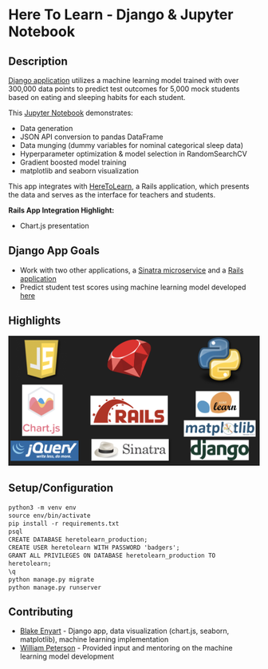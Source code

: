 # Here To Learn - Django & Jupyter Notebook

## Description
 [Django application](http://lit-fortress-28598.herokuapp.com/) utilizes a machine learning model trained with over 300,000 data points to predict test outcomes for 5,000 mock students based on eating and sleeping habits for each student.

 This [Jupyter Notebook](https://github.com/blake-enyart/heretolearn_django/blob/master/jupyter_notebook/ml-generator.ipynb) demonstrates:
* Data generation
* JSON API conversion to pandas DataFrame
* Data munging (dummy variables for nominal categorical sleep data)
* Hyperparameter optimization & model selection in RandomSearchCV
* Gradient boosted model training
* matplotlib and seaborn visualization

 This app integrates with [HereToLearn](https://young-anchorage-86985.herokuapp.com), a Rails application, which presents the data and serves as the interface for teachers and students.

**Rails App Integration Highlight:**
* Chart.js presentation

## Django App Goals
* Work with two other applications, a [Sinatra microservice](https://aqueous-caverns-33840.herokuapp.com) and a [Rails application](https://young-anchorage-86985.herokuapp.com)
* Predict student test scores using machine learning model developed [here](https://github.com/blake-enyart/heretolearn_django/blob/master/jupyter_notebook/ml-generator.ipynb)

## Highlights
![alt text](media/README/tech_stack.png)

## Setup/Configuration
```
python3 -m venv env
source env/bin/activate
pip install -r requirements.txt
psql
CREATE DATABASE heretolearn_production;
CREATE USER heretolearn WITH PASSWORD 'badgers';
GRANT ALL PRIVILEGES ON DATABASE heretolearn_production TO heretolearn;
\q
python manage.py migrate
python manage.py runserver
 ```

## Contributing
* [Blake Enyart](https://github.com/blake-enyart) - Django app, data visualization (chart.js, seaborn, matplotlib), machine learning implementation
* [William Peterson](https://github.com/wipegup) - Provided input and mentoring on the machine learning model development
